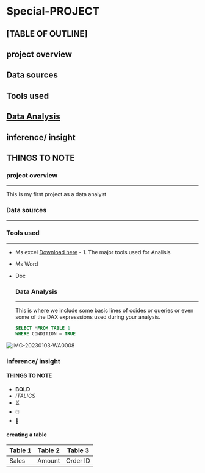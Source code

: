 # Special-PROJECT 


## [TABLE OF OUTLINE]
## project overview
## Data sources
## Tools used
## [Data Analysis](#data-analysis)
## inference/ insight
## THINGS TO NOTE

### project overview
---
This is my first project as a data analyst

### Data sources
---

### Tools used
---

- Ms excel [Download here](https://www.microsoft.com) 
      - 1. The major tools used for Analisis 
- Ms Word
- Doc

  ### Data Analysis
  ---
   This is where we include some basic lines of coides or queries or even some of the DAX expresssions used during your analysis.

  ```SQL
  SELECT *FROM TABLE 1
  WHERE CONDITION = TRUE
  ```
  

![IMG-20230103-WA0008](https://github.com/user-attachments/assets/6958cf44-71bc-49a5-9f82-cf081a2729fc)

### inference/ insight

#### THINGS TO NOTE
- **BOLD**
- *ITALICS*
- ⏳
- 🖱️
- 🏩


#### creating a table
| Table 1| Table 2| Table 3|
|--------|--------|--------|
|Sales| Amount| Order ID|
